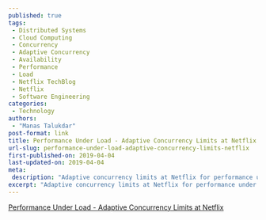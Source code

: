 ```yaml
---
published: true
tags:
 - Distributed Systems
 - Cloud Computing
 - Concurrency
 - Adaptive Concurrency
 - Availability
 - Performance
 - Load
 - Netflix TechBlog
 - Netflix
 - Software Engineering
categories:
 - Technology
authors:
 - "Manas Talukdar"
post-format: link
title: Performance Under Load - Adaptive Concurrency Limits at Netflix
url-slug: performance-under-load-adaptive-concurrency-limits-netflix
first-published-on: 2019-04-04
last-updated-on: 2019-04-04
meta:
 description: "Adaptive concurrency limits at Netflix for performance under load."
excerpt: "Adaptive concurrency limits at Netflix for performance under load."
---
```


[Performance Under Load - Adaptive Concurrency Limits at Netflix](https://medium.com/@NetflixTechBlog/performance-under-load-3e6fa9a60581)
